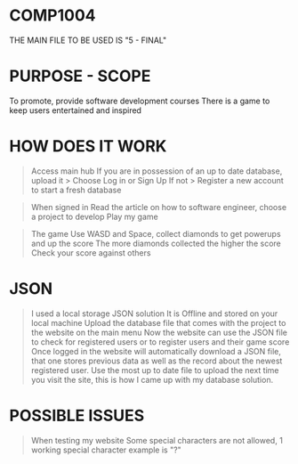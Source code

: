 # COMP1004
THE MAIN FILE TO BE USED IS "5 - FINAL"

# PURPOSE - SCOPE
To promote, provide software development courses
There is a game to keep users entertained and inspired

# HOW DOES IT WORK
> Access main hub
  > If you are in possession of an up to date database, upload it
    > Choose Log in or Sign Up
  > If not
    > Register a new account to start a fresh database

> When signed in
  > Read the article on how to software engineer, choose a project to develop
  > Play my game

> The game
  > Use WASD and Space, collect diamonds to get powerups and up the score
  > The more diamonds collected the higher the score
  > Check your score against others

# JSON
> I used a local storage JSON solution
  > It is Offline and stored on your local machine
  > Upload the database file that comes with the project to the website on the main menu
  > Now the website can use the JSON file to check for registered users or to register users and their game score
  > Once logged in the website will automatically download a JSON file, that one stores previous data as well as the record about the newest registered user.
  > Use the most up to date file to upload the next time you visit the site, this is how I came up with my database solution. 

# POSSIBLE ISSUES
> When testing my website
  > Some special characters are not allowed, 1 working special character example is "?"
